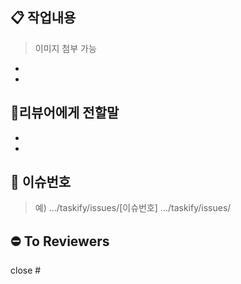 ## 📋 작업내용

> 이미지 첨부 가능
-
-

## 📢리뷰어에게 전할말

-
-

## 🔢 이슈번호

> 예) .../taskify/issues/[이슈번호]
> .../taskify/issues/

## ⛔️ To Reviewers

close #
